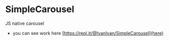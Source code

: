 # SimpleCarousel
JS native carousel

- you can see work here [https://repl.it/@IvanIvan/SimpleCarousel](here)
